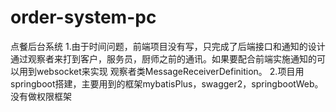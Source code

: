 # order-system-pc
点餐后台系统
1.由于时间问题，前端项目没有写，只完成了后端接口和通知的设计
通过观察者来打到客户，服务员，厨师之前的通讯。如果要配合前端实施通知的可以用到websocket来实现
观察者类MessageReceiverDefinition。
2.项目用springboot搭建，主要用到的框架mybatisPlus，swagger2，springbootWeb。没有做权限框架
